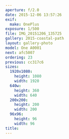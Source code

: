 ```yaml
---
aperture: f/2.0
date: 2015-12-06 13:57:26
exif:
  make: OnePlus
exposure: 1/500
file: IMG_20151206_135725
gallery: 2015-coastal-path
layout: gallery-photo
model: One A0001
next: afc5007
ordering: 23
previous: cc317c6
sizes:
  1920x1080:
    height: 1080
    width: 1920
  640w:
    height: 360
    width: 640
  200x200:
    height: 200
    width: 200
  96x96:
    height: 96
    width: 96
title: 
---
```

